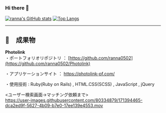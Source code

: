 ### Hi there 👋

<!--
**ranna0502/ranna0502** is a ✨ _special_ ✨ repository because its `README.md` (this file) appears on your GitHub profile.

Here are some ideas to get you started:

- 🔭 I’m currently working on ...
- 🌱 I’m currently learning ...
- 👯 I’m looking to collaborate on ...
- 🤔 I’m looking for help with ...
- 💬 Ask me about ...
- 📫 How to reach me: ...
- 😄 Pronouns: ...
- ⚡ Fun fact: ...
-->

[![ranna's GitHub stats](https://github-readme-stats.vercel.app/api?username=ranna0502&theme=dracula)](https://github.com/ranna0502/github-readme-stats)
[![Top Langs](https://github-readme-stats.vercel.app/api/top-langs/?username=ranna0502&theme=vue-dark&show_icons=true&layout=compact)](https://github.com/ranna0502/github-readme-stats)

_______________________  
🌱　成果物  
-----------------------  
**Photolink**     
 ・ポートフォリオリポジトリ ： [https://github.com/ranna0502](https://github.com/ranna0502/Photolink)  
 
 ・アプリケーションサイト ： https://photolink-pf.com/  
 
 ・使用技術 : Ruby(Ruby on Rails) , HTML.CSS(SCSS) , JavaScript , jQuery  
 
 <ユーザー検索画面→マッチング依頼まで>  
 https://user-images.githubusercontent.com/80334879/171394465-dca2ed9f-5627-4b09-b7e0-17ee139e4553.mov
 

